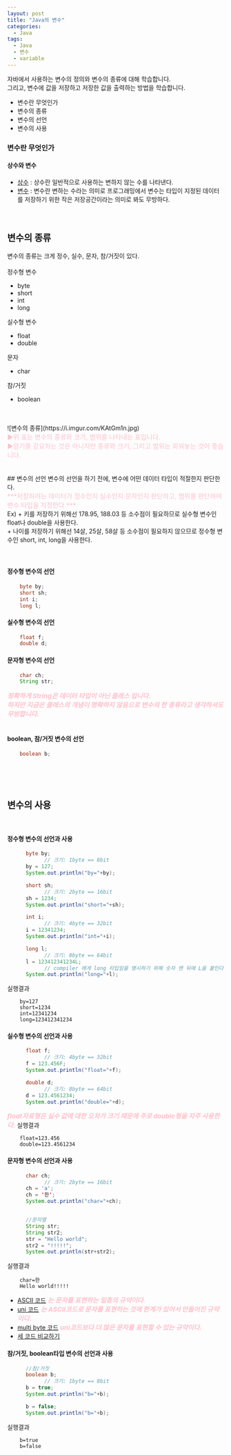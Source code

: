 ```yaml
---
layout: post
title: "Java의 변수"
categories:
  - Java
tags:
  - Java
  - 변수
  - variable
---
```


자바에서 사용하는 변수의 정의와 변수의 종류에 대해 학습합니다.<br>
그리고, 변수에 값을 저장하고 저장한 값을 출력하는 방법을 학습합니다.

+ 변수란 무엇인가
+ 변수의 종류
+ 변수의 선언
+ 변수의 사용


### 변수란 무엇인가
#### 상수와 변수
+ [상수](https://ko.wikipedia.org/wiki/%EC%88%98%ED%95%99_%EC%83%81%EC%88%98) : 상수란 일반적으로 사용하는 변하지 않는 수를 나타낸다.
+ [변수](https://ko.wikipedia.org/wiki/%EB%B3%80%EC%88%98_(%EC%BB%B4%ED%93%A8%ED%84%B0_%EA%B3%BC%ED%95%99)) : 변수란 변하는 수라는 의미로 프로그래밍에서 변수는 타입이 지정된 데이터를 저장하기 위한 작은 저장공간이라는 의미로 봐도 무방하다.
<br><br><br>

## 변수의 종류
변수의 종류는 크게 정수, 실수, 문자, 참/거짓이 있다.
<br>
<br>
정수형 변수
+ byte
+ short
+ int
+ long

실수형 변수
+ float
+ double

문자
+ char

참/거짓
+ boolean
<br>
<br>
![변수의 종류](https://i.imgur.com/KAtGm1n.jpg)
<br>
<font style="color:pink; font-size:15px;">
▶︎위 표는 변수의 종류와 크기, 범위를 나타내는 표입니다. <br>
▶︎암기를 강요하는 것은 아니지만 종류와 크기, 그리고 범위는 외워놓는 것이 좋습니다.
</font>
<br><br><br>
## 변수의 선언
변수의 선언을 하기 전에, 변수에 어떤 데이터 타입이 적절한지 판단한다.<br>
<span style="color:pink; font-size:15px;">***저장하려는 데이터가 정수인지 실수인지 문자인지 판단하고, 범위를 판단하여 변수 타입을 지정한다.***</span>
<br>
Ex)
+ 키를 저장하기 위해선 178.95, 188.03 등 소수점이 필요하므로 실수형 변수인 float나 double을 사용한다.<br>
+ 나이를 저장하기 위해선 14살, 25살, 58살 등 소수점이 필요하지 않으므로 정수형 변수인 short, int, long을 사용한다.<br>
<br>
<br>

#### 정수형 변수의 선언
```java
	byte by;
    short sh;
    int i;
    long l;
```



#### 실수형 변수의 선언
```java
	float f;
    double d;
```



#### 문자형 변수의 선언
```java
	char ch;
    String str;
```
<span style="color:pink; font-size:15px;">***정확하게 String은 데이터 타입이 아닌 클래스 입니다. <br>하지만 지금은 클래스의 개념이 명확하지 않음으로 변수의 한 종류라고 생각하셔도 무방합니다.***</span>
<br><br>






#### boolean, 참/거짓 변수의 선언
```java
	boolean b;
```
<br><br><br>
## 변수의 사용
<br>





#### 정수형 변수의 선언과 사용
```java
      byte by;		
			// 크기: 1byte == 8bit
      by = 127;		
      System.out.println("by="+by);

      short sh;     
			// 크기: 2byte == 16bit
      sh = 1234;
      System.out.println("short="+sh);

      int i;        
			// 크기: 4byte == 32bit
      i = 12341234;
      System.out.println("int="+i);

      long l;       
			// 크기: 8byte == 64bit
      l = 123412341234L;      
			// compiler 에게 long 타입임을 명시하기 위해 숫자 맨 뒤에 L을 붙인다.
      System.out.println("long="+l);
```
실행결과
```
	by=127
    short=1234
    int=12341234
    long=123412341234
```



#### 실수형 변수의 선언과 사용
```java
      float f;      
			// 크기: 4byte == 32bit
      f = 123.456F;
      System.out.println("float="+f);

      double d;      
			// 크기: 8byte == 64bit
      d = 123.4561234;
      System.out.println("double="+d);
```
<span style="color:pink; font-size:15px;">***float자료형은 실수 값에 대한 오차가 크기 때문에 주로 double형을 자주 사용한다.***</span>
실행결과
```
	float=123.456
	double=123.4561234
```



#### 문자형 변수의 선언과 사용
```java
      char ch;      
			// 크기: 2byte == 16bit
      ch = 'a';
      ch = '한';
      System.out.println("char="+ch);


      //문자열
      String str;
      String str2;
      str = "Hello world";
      str2 = "!!!!!";
      System.out.println(str+str2);
```
실행결과
```
	char=한
	Hello world!!!!!
```

- [ASCII 코드](https://namu.wiki/w/%EC%95%84%EC%8A%A4%ED%82%A4%20%EC%BD%94%EB%93%9C)<span style="color:pink; font-size:15px;"> ***는 문자를 표현하는 일종의 규약이다.***</span><br>
- [uni 코드](https://ko.wikipedia.org/wiki/%EC%9C%A0%EB%8B%88%EC%BD%94%EB%93%9C)<span style="color:pink; font-size:15px;"> ***는 ASCII코드로 문자를 표현하는 것에 한계가 있어서 만들어진 규약이다.***</span><br>
- [multi byte 코드]()<span style="color:pink; font-size:15px;"> ***uni코드보다 더 많은 문자를 표현할 수 있는 규약이다.***</span><br>
- [세 코드 비교하기](http://egloos.zum.com/HardCoding/v/557949)


#### 참/거짓, boolean타입 변수의 선언과 사용
```java
      //참/거짓
      boolean b;      
			// 크기: 1byte == 8bit
      b = true;
      System.out.println("b="+b);

      b = false;
      System.out.println("b="+b);
```
실행결과
```
	b=true
	b=false
```
